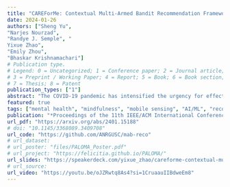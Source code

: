 ```yaml
---
title: "CAREForMe: Contextual Multi-Armed Bandit Recommendation Framework for Mental Health"
date: 2024-01-26
authors: ["Sheng Yu", 
"Narjes Nourzad", 
"Randye J. Semple", "
Yixue Zhao", 
"Emily Zhou", 
"Bhaskar Krishnamachari"]
# Publication type.
# Legend: 0 = Uncategorized; 1 = Conference paper; 2 = Journal article;
# 3 = Preprint / Working Paper; 4 = Report; 5 = Book; 6 = Book section;
# 7 = Thesis; 8 = Patent
publication_types: ["1"]
abstract: "The COVID-19 pandemic has intensified the urgency for effective and accessible mental health interventions in people's daily lives. Mobile Health (mHealth) solutions, such as AI Chatbots and Mindfulness Apps, have gained traction as they expand beyond traditional clinical settings to support daily life. However, the effectiveness of current mHealth solutions is impeded by the lack of context-awareness, personalization, and modularity to foster their reusability. This paper introduces CAREForMe, a contextual multi-armed bandit (CMAB) recommendation framework for mental health. Designed with context-awareness, personalization, and modularity at its core, CAREForMe harnesses mobile sensing and integrates online learning algorithms with user clustering capability to deliver timely, personalized recommendations. With its modular design, CAREForMe serves as both a customizable recommendation framework to guide future research, and a collaborative platform to facilitate interdisciplinary contributions in mHealth research. We showcase CAREForMe's versatility through its implementation across various platforms (e.g., Discord, Telegram) and its customization to diverse recommendation features."
featured: true
tags: ["mental health", "mindfulness", "mobile sensing", "AI/ML", "recommendation systems"]
publication: "*Proceedings of the 11th IEEE/ACM International Conference on Mobile Software Engineering and Systems 2024* (**MOBILESoft**)"
url_pdf: "https://arxiv.org/abs/2401.15188"
# doi: "10.1145/3368089.3409708"
url_code: "https://github.com/ANRGUSC/mab-reco"
# url_dataset:
# url_poster: "files/PALOMA_Poster.pdf"
# url_project: "https://felicitia.github.io/PALOMA/"
url_slides: "https://speakerdeck.com/yixue_zhao/careforme-contextual-multi-armed-bandit-recommendation-framework-for-mental-health"
# url_source:
url_video: "https://youtu.be/oJZRwtq8As4?si=1CruaauIIBdweEm8"
---
```


